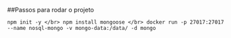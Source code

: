 ##Passos para rodar o projeto

`npm init -y
</br>
npm install mongoose
</br>
docker run -p 27017:27017 --name nosql-mongo -v mongo-data:/data/ -d mongo`
